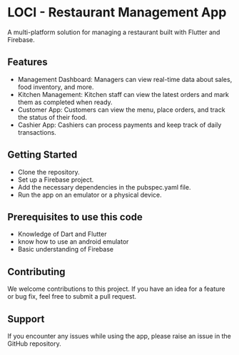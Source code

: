 # LOCI - Restaurant Management App

A multi-platform solution for managing a restaurant built with Flutter and Firebase.
<br />

## Features

- Management Dashboard: Managers can view real-time data about sales, food inventory, and more.
- Kitchen Management: Kitchen staff can view the latest orders and mark them as completed when ready.
- Customer App: Customers can view the menu, place orders, and track the status of their food.
- Cashier App: Cashiers can process payments and keep track of daily transactions.
## Getting Started

- Clone the repository.
- Set up a Firebase project.
- Add the necessary dependencies in the pubspec.yaml file.
- Run the app on an emulator or a physical device.
## Prerequisites to use this code

- Knowledge of Dart and Flutter
- know how to use an android emulator
- Basic understanding of Firebase
## Contributing

We welcome contributions to this project. If you have an idea for a feature or bug fix, feel free to submit a pull request.
## Support

If you encounter any issues while using the app, please raise an issue in the GitHub repository.
